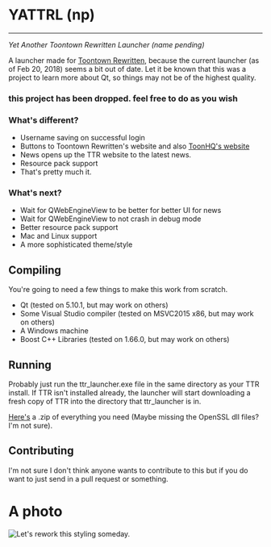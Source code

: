 # YATTRL (np)
--------------

_Yet Another Toontown Rewritten Launcher (name pending)_

A launcher made for [Toontown Rewritten](https://www.toontownrewritten.com), because the current launcher (as of Feb 20, 2018) seems a bit out of date. Let it be known that this was a project to learn more about Qt, so things may not be of the highest quality.

### this project has been dropped. feel free to do as you wish ###

### What's different? ###

* Username saving on successful login
* Buttons to Toontown Rewritten's website and also [ToonHQ's website](https://toonhq.org)
* News opens up the TTR website to the latest news.
* Resource pack support
* That's pretty much it.

### What's next? ###
* Wait for QWebEngineView to be better for better UI for news
* Wait for QWebEngineView to not crash in debug mode
* Better resource pack support
* Mac and Linux support
* A more sophisticated theme/style

## Compiling ##
You're going to need a few things to make this work from scratch.
* Qt (tested on 5.10.1, but may work on others)
* Some Visual Studio compiler (tested on MSVC2015 x86, but may work on others)
* A Windows machine
* Boost C++ Libraries (tested on 1.66.0, but may work on others)

## Running ##
Probably just run the ttr_launcher.exe file in the same directory as your TTR install. If TTR isn't installed already, the launcher will start downloading a fresh copy of TTR into the directory that ttr_launcher is in.

[Here's](https://github.com/john-best/ttr_launcher/releases) a .zip of everything you need (Maybe missing the OpenSSL dll files? I'm not sure).

## Contributing ##
I'm not sure I don't think anyone wants to contribute to this but if you do want to just send in a pull request or something.

# A photo #
![Let's rework this styling someday.](https://i.imgur.com/zsLAtXS.png)
